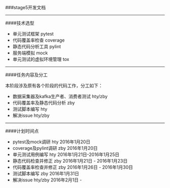 ###stage5开发文档

----------------------

####技术选型

* 单元测试框架 pytest
* 代码覆盖率检查 coverage
* 静态代码分析工具 pylint
* 服务端模拟 mock
* 单元测试的虚拟环境管理 tox

----------------------------

####任务内容及分工

本阶段涉及原有各个阶段的代码工作，分工如下：

* 数据采集器及kafka生产者、消费者测试 hty/zby
* 代码覆盖率及静态代码分析 zby
* 测试脚本编写 hty
* 解决issue hty/zby

---------------------------

####计划时间点

* pytest及mock调研 hty 2016年1月20日
* coverage及pylint调研 zby 2016年1月20日
* 单元测试用例编写 hty 2016年1月21日-2016年1月25日
* 静态代码检查并修正 zby 2016年1月21日 - 2016年1月23日
* 代码覆盖率检查并修正 zby 2016年1月26日 - 2016年1月30日
* 测试脚本编写 zby 2016年1月31日
* 解决issue hty/zby 2016年2月1日 - 
